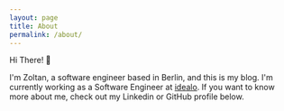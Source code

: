 ```yaml
---
layout: page
title: About
permalink: /about/
---
```


Hi There! 👋

I'm Zoltan, a software engineer based in Berlin, and this is my blog.
I'm currently working as a Software Engineer at [idealo](https://www.idealo.de/).
If you want to know more about me, check out my Linkedin or GitHub profile below.
